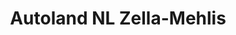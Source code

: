 ---
title: "Autoland NL Zella-Mehlis"
url: /zella-mehlis/autoland-nl-zella-mehlis/
shop: Autohaus
---